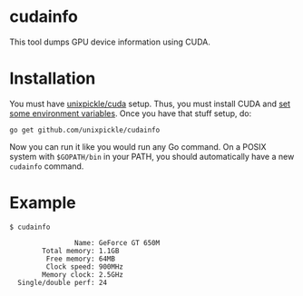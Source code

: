 # cudainfo

This tool dumps GPU device information using CUDA.

# Installation

You must have [unixpickle/cuda](https://github.com/unixpickle/cuda) setup. Thus, you must install CUDA and [set some environment variables](https://godoc.org/github.com/unixpickle/cuda#hdr-Building). Once you have that stuff setup, do:

```
go get github.com/unixpickle/cudainfo
```

Now you can run it like you would run any Go command. On a POSIX system with `$GOPATH/bin` in your PATH, you should automatically have a new `cudainfo` command.

# Example

```
$ cudainfo

                Name: GeForce GT 650M
        Total memory: 1.1GB
         Free memory: 64MB
         Clock speed: 900MHz
        Memory clock: 2.5GHz
  Single/double perf: 24

```
